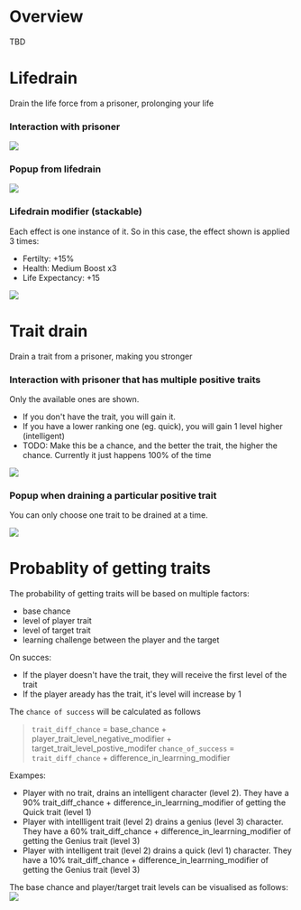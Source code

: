 # Overview
TBD

# Lifedrain
Drain the life force from a prisoner, prolonging your life

### Interaction with prisoner
<img src="screenshots/prisoner-interaction-without-traits.PNG"/>

### Popup from lifedrain
<img src="screenshots/lifedrain-popup.PNG"/>

### Lifedrain modifier (stackable)
Each effect is one instance of it. So in this case, the effect shown is applied 3 times: 

- Fertilty: +15%
- Health: Medium Boost x3
- Life Expectancy: +15

<img src="screenshots/lifedrain-modifier.PNG"/>

# Trait drain
Drain a trait from a prisoner, making you stronger

### Interaction with prisoner that has multiple positive traits
Only the available ones are shown. 

- If you don't have the trait, you will gain it. 
- If you have a lower ranking one (eg. quick), you will gain 1 level higher (intelligent)
- TODO: Make this be a chance, and the better the trait, the higher the chance. Currently it just happens 100% of the time

<img src="screenshots/prisoner-interaction-with-traits.png"/>

### Popup when draining a particular positive trait
You can only choose one trait to be drained at a time.

<img src="screenshots/trait-drain.png"/>

# Probablity of getting traits
The probability of getting traits will be based on multiple factors:
- base chance
- level of player trait
- level of target trait
- learning challenge between the player and the target

On succes:

- If the player doesn't have the trait, they will receive the first level of the trait
- If the player aready has the trait, it's level will increase by 1

The `chance of success` will be calculated as follows

> `trait_diff_chance` = base_chance + player_trait_level_negative_modifier + target_trait_level_postive_modifer
> `chance_of_success` = `trait_diff_chance` + difference_in_learrning_modifier

Exampes:

- Player with no trait, drains an intelligent character (level 2). They have a 90% trait_diff_chance + difference_in_learrning_modifier of getting the Quick trait (level 1)
- Player with intellligent trait (level 2) drains a genius (level 3) character. They have a 60% trait_diff_chance + difference_in_learrning_modifier of getting the Genius trait (level 3)
- Player with intelligent trait (level 2) drains a quick (levl 1) character. They have a 10% trait_diff_chance + difference_in_learrning_modifier of getting the Genius trait (level 3)

The base chance and player/target trait levels can be visualised as follows:
<img src="trait-base-probability-table.png"/>
